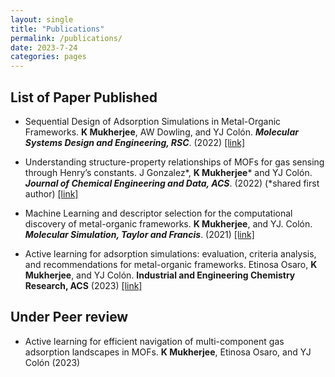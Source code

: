 ```yaml
---
layout: single
title: "Publications"
permalink: /publications/
date: 2023-7-24
categories: pages
---
```

## List of Paper Published ##
* Sequential Design of Adsorption Simulations in Metal-Organic Frameworks. **K Mukherjee**, AW Dowling,
and YJ Colón. ***Molecular Systems Design and Engineering, RSC***. (2022)
[[link]](https://pubs.rsc.org/en/content/articlelanding/2022/me/d1me00138h)

* Understanding structure-property relationships of MOFs for gas sensing through Henry’s constants. J
Gonzalez*, **K Mukherjee*** and YJ Colón. ***Journal of Chemical Engineering and Data, ACS***. (2022) (*shared
first author)
[[link]](https://doi.org/10.1021/acs.jced.2c00443)

* Machine Learning and descriptor selection for the computational discovery of metal-organic frameworks.
**K Mukherjee**, and YJ. Colón. ***Molecular Simulation, Taylor and Francis***. (2021)
[[link]](https://doi.org/10.1080/08927022.2021.1916014)

* Active learning for adsorption simulations: evaluation, criteria analysis, and recommendations for metal-organic frameworks. Etinosa Osaro, **K Mukherjee**, and YJ Colón. **Industrial and Engineering Chemistry Research, ACS** (2023)
[[link]](https://doi.org/10.1021/acs.iecr.3c01589)

## Under Peer review ##

* Active learning for efficient navigation of multi-component gas adsorption landscapes in MOFs. **K Mukherjee**, Etinosa Osaro, and YJ Colón (2023)
